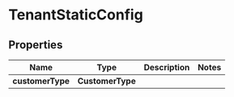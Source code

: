 

# TenantStaticConfig


## Properties

Name | Type | Description | Notes
------------ | ------------- | ------------- | -------------
**customerType** | **CustomerType** |  | 



